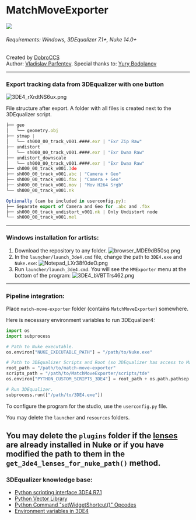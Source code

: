 # MatchMoveExporter

[![](https://img.shields.io/badge/return-home_-blue.svg)](https://github.com/NyanNyanGringo/match-move-exporter)

###### Requirements: Windows, 3DEqualizer 7.1+, Nuke 14.0+

Created by [DobroCCS](https://dobrocreative.com/en)  
Author: [Vladislav Parfentev](https://t.me/VladislavParfentev).
Special thanks to: [Yury Bodolanov](https://t.me/bodolanov)

---

### Export tracking data from 3DEqualizer with one button

![3DE4_rXrdtNS6ux.png](resources%2F3DE4_rXrdtNS6ux.png)

File structure after export. A folder with all files is created next to the 3DEqualizer script.
```javascript
├── geo
│   └── geometry.obj
├── stmap | 
│   └── sh000_00_track_v001.####.exr | "Exr Zip Raw"
├── undistort
│   └── sh000_00_track_v001.####.exr | "Exr Dwaa Raw"
├── undistort_downscale
│   └── sh000_00_track_v001.####.exr | "Exr Dwaa Raw"
├── sh000_00_track_v001.3de
├── sh000_00_track_v001.abc | "Camera + Geo"
├── sh000_00_track_v001.fbx | "Camera + Geo"
├── sh000_00_track_v001.mov | "Mov H264 Srgb"
└── sh000_00_track_v001.nk

Optionally (can be included in userconfig.py):
├── Separate export of Camera and Geo for .abc and .fbx
├── sh000_00_track_undistort_v001.nk | Only Undistort node
└── sh000_00_track_v001.mel
```

---

### Windows installation for artists:

1. Download the repository to any folder.
![browser_MDE9dB50sq.png](resources%2Fbrowser_MDE9dB50sq.png)
2. In the `launcher/launch_3de4.cmd` file, change the path to `3DE4.exe` and `Nuke.exe`:
![Notepad_LXr38f0deO.png](resources%2FNotepad_LXr38f0deO.png)
3. Run `launcher/launch_3de4.cmd`. You will see the `MMExporter` menu at the bottom of the program:
![3DE4_bVBTTrs462.png](resources%2F3DE4_bVBTTrs462.png)

---

### Pipeline integration:
Place `match-move-exporter` folder (contains `MatchMoveExporter`) somewhere.

Here is necessary environment variables to run 3DEqualizer4:
```python
import os
import subprocess

# Path to Nuke executable.
os.environ["NUKE_EXECUTABLE_PATH"] = "/path/to/Nuke.exe"

# Path to 3DEqualizer Scripts and Root (so 3DEqualizer has access to MatchMoveExporter.lib).
root_path = "/path/to/match-move-exporter"
scripts_path = "/path/to/MatchMoveExporter/scripts/tde"
os.environ["PYTHON_CUSTOM_SCRIPTS_3DE4"] = root_path + os.path.pathsep + scripts_path

# Run 3DEqualizer.
subprocess.run(["/path/to/3DE4.exe"])
```
To configure the program for the studio, use the `userconfig.py` file.

You may delete the `launcher` and `resources` folders.

You may delete the `plugins` folder if the [lenses](https://www.3dequalizer.com/?site=tech_docs&id=110216_01) are 
already installed in Nuke or if you have modified the path to them in the `get_3de4_lenses_for_nuke_path()` method.
---

### 3DEqualizer knowledge base:

- [Python scripting interface 3DE4 R7.1](https://www.3dequalizer.com/user_daten/sections/tech_docs/txt/py_doc_r7.1.txt)
- [Python Vector Library](https://www.3dequalizer.com/user_daten/sections/tech_docs/vl/html/vl.xhtml)
- [Python Command "setWidgetShortcut()" Opcodes](https://www.3dequalizer.com/?site=tech_docs&id=121122_01)
- [Environment variables in 3DE4](https://www.3dequalizer.com/?site=tech_docs&id=121221_01)
